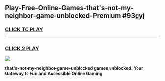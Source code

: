 
## Play-Free-Online-Games-that's-not-my-neighbor-game-unblocked-Premium #93gyj
<h3>
<a href="https://premium.freeplayer.one?title=that's-not-my-neighbor-game-unblocked&ref=8M">CLICK TO PLAY</a></h3>
<hr>

<h3>
<a href="https://premium.freeplayer.one?title=that's-not-my-neighbor-game-unblocked&ref=8M">CLICK 2 PLAY</a>
  
</h3>

<a href="https://premium.freeplayer.one?title=that's-not-my-neighbor-game-unblocked&ref=8M"><img src="https://clearcache.store/games.png"></a>


**that's-not-my-neighbor-game-unblocked games unblocked: Your Gateway to Fun and Accessible Online Gaming**
